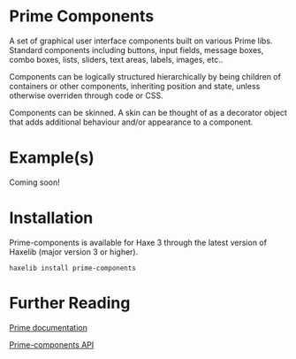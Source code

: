 # Prime Components

A set of graphical user interface components built on various Prime libs. Standard components including
buttons, input fields, message boxes, combo boxes, lists, sliders, text areas, labels, images, etc..

Components can be logically structured hierarchically by being children of containers or other components,
inheriting position and state, unless otherwise overriden through code or CSS.

Components can be skinned. A skin can be thought of as a decorator object that adds additional behaviour and/or appearance to a component.

# Example(s)

Coming soon!

# Installation

Prime-components is available for Haxe 3 through the latest version of Haxelib (major version 3 or higher).

	haxelib install prime-components

# Further Reading

[Prime documentation](http://prime.vc/)

[Prime-components API](http://prime.vc/api/prime-components/index.html)
